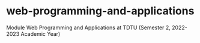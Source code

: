 # web-programming-and-applications
Module Web Programming and Applications at TDTU (Semester 2, 2022-2023 Academic Year)
